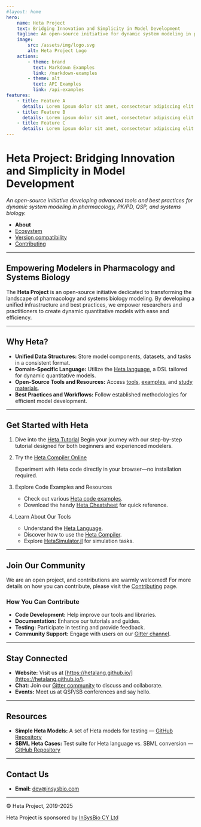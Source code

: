 ```yaml
---
#layout: home
hero:
    name: Heta Project
    text: Bridging Innovation and Simplicity in Model Development
    tagline: An open-source initiative for dynamic system modeling in pharmacology, PK/PD, QSP, and systems biology.
    image:
        src: /assets/img/logo.svg
        alt: Heta Project Logo
    actions:
        - theme: brand
          text: Markdown Examples
          link: /markdown-examples
        - theme: alt
          text: API Examples
          link: /api-examples
features:
    - title: Feature A
      details: Lorem ipsum dolor sit amet, consectetur adipiscing elit
    - title: Feature B
      details: Lorem ipsum dolor sit amet, consectetur adipiscing elit
    - title: Feature C
      details: Lorem ipsum dolor sit amet, consectetur adipiscing elit
---
```


# Heta Project: Bridging Innovation and Simplicity in Model Development

*An open-source initiative developing advanced tools and best practices for dynamic system modeling in pharmacology, PK/PD, QSP, and systems biology.*

- **About**
- [Ecosystem](ecosystem.md)
- [Version compatibility](compatibility.md)
- [Contributing](contributing.md)

---

## Empowering Modelers in Pharmacology and Systems Biology

The **Heta Project** is an open-source initiative dedicated to transforming the landscape of pharmacology and systems biology modeling. By developing a unified infrastructure and best practices, we empower researchers and practitioners to create dynamic quantitative models with ease and efficiency.

---

## Why Heta?

- **Unified Data Structures:** Store model components, datasets, and tasks in a consistent format.
- **Domain-Specific Language:** Utilize the [Heta language](/specifications/), a DSL tailored for dynamic quantitative models.
- **Open-Source Tools and Resources:** Access [tools](ecosystem?id=Heta-supporting-tools), [examples](ecosystem?id=Open-source-QSP-platforms), and [study materials](resources/).
- **Best Practices and Workflows:** Follow established methodologies for efficient model development.

---
## Get Started with Heta

1. Dive into the [Heta Tutorial](https://hetalang.github.io/#/resources/?id=heta-tutorial)
    Begin your journey with our step-by-step tutorial designed for both beginners and experienced modelers.

2. Try the [Heta Compiler Online](https://heta-online.insysbio.com/)

    Experiment with Heta code directly in your browser—no installation required.

3. Explore Code Examples and Resources

    - Check out various [Heta code examples](https://hetalang.github.io/#/specifications/cases).
    - Download the handy [Heta Cheatsheet](https://hetalang.github.io/files/heta-cheatsheet.pdf) for quick reference.

4. Learn About Our Tools

    - Understand the [Heta Language](https://hetalang.github.io/#/specifications/).
    - Discover how to use the [Heta Compiler](https://hetalang.github.io/#/heta-compiler/).
    - Explore [HetaSimulator.jl](https://hetalang.github.io/#/heta-simulator/) for simulation tasks.

---

## Join Our Community

We are an open project, and contributions are warmly welcomed! For more details on how you can contribute, please visit the [Contributing](contributing) page.

### How You Can Contribute

- **Code Development:** Help improve our tools and libraries.
- **Documentation:** Enhance our tutorials and guides.
- **Testing:** Participate in testing and provide feedback.
- **Community Support:** Engage with users on our [Gitter channel](https://gitter.im/hetalang/community?source=orgpage).

---

## Stay Connected

- **Website:** Visit us at [https://hetalang.github.io/](https://hetalang.github.io/).
- **Chat:** Join our [Gitter community](https://gitter.im/hetalang/community?utm_source=badge&utm_medium=badge&utm_campaign=pr-badge) to discuss and collaborate.
- **Events:** Meet us at QSP/SB conferences and say hello.

---

## Resources

- **Simple Heta Models:** A set of Heta models for testing — [GitHub Repository](https://github.com/hetalang/simple-heta-models)
- **SBML Heta Cases:** Test suite for Heta language vs. SBML conversion — [GitHub Repository](https://github.com/hetalang/sbml-heta-cases)

---

## Contact Us

- **Email:** [dev@insysbio.com](mailto:dev@insysbio.com)

---

© Heta Project, 2019-2025

Heta Project is sponsored by [InSysBio CY Ltd](https://insysbio.com)
